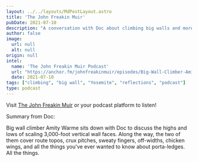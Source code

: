 ```yaml
---
layout: ../../layouts/MdPostLayout.astro
title: 'The John Freakin Muir'
pubDate: 2021-07-10
description: "A conversation with Doc about climbing big walls and more"
author: false
image: 
  url: null
  alt: null
origin: null
intel:
  name: 'The John Freakin Muir Podcast'
  url: "https://anchor.fm/johnfreakinmuir/episodes/Big-Wall-Climber-Amity-Warme-e13q2ao"
  date: 2021-07-10
tags: ["climbing", "big wall", "Yosemite", "reflections", "podcast"]
type: podcast
---
```

Visit [The John Freakin Muir](https://anchor.fm/johnfreakinmuir/episodes/Big-Wall-Climber-Amity-Warme-e13q2ao) or your podcast platform to listen!

Summary from Doc:

Big wall climber Amity Warme sits down with Doc to discuss the highs and lows of scaling 3,000-foot vertical wall faces.  Along the way, the two of them cover route topos, crux pitches, sweaty fingers, off-widths, chicken wings, and all the things you've ever wanted to know about porta-ledges. All the things.
